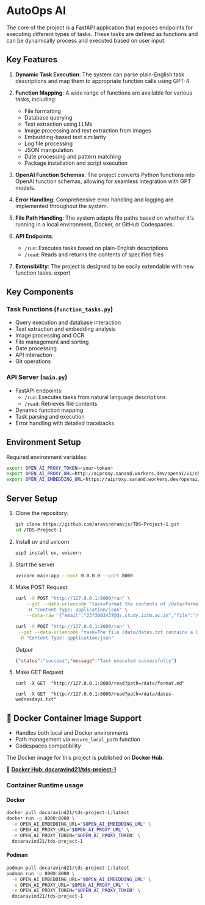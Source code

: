 # AutoOps AI
  The core of the project is a FastAPI application that exposes endpoints for executing different types of tasks. These tasks are defined as functions and can be dynamically process and executed based on user input.

## Key Features

1. **Dynamic Task Execution**: The system can parse plain-English task descriptions and map them to appropriate function calls using GPT-4.

2. **Function Mapping**: A wide range of functions are available for various tasks, including:
   - File formatting
   - Database querying
   - Text extraction using LLMs
   - Image processing and text extraction from images
   - Embedding-based text similarity
   - Log file processing
   - JSON manipulation
   - Date processing and pattern matching
   - Package installation and script execution

3. **OpenAI Function Schemas**: The project converts Python functions into OpenAI function schemas, allowing for seamless integration with GPT models.

4. **Error Handling**: Comprehensive error handling and logging are implemented throughout the system.

5. **File Path Handling**: The system adapts file paths based on whether it's running in a local environment, Docker, or GitHub Codespaces.

6. **API Endpoints**: 
   - `/run`: Executes tasks based on plain-English descriptions
   - `/read`: Reads and returns the contents of specified files

7. **Extensibility**: The project is designed to be easily extendable with new function tasks.
export 

## Key Components

### Task Functions (`function_tasks.py`)
- Query execution and database interaction
- Text extraction and embedding analysis
- Image processing and OCR
- File management and sorting
- Date processing
- API interaction
- Git operations

### API Server (`main.py`)
- FastAPI endpoints:
  - `/run`: Executes tasks from natural language descriptions
  - `/read`: Retrieves file contents
- Dynamic function mapping
- Task parsing and execution
- Error handling with detailed tracebacks

## Environment Setup

Required environment variables:
```bash
export OPEN_AI_PROXY_TOKEN=<your-token>
export OPEN_AI_PROXY_URL=http://aiproxy.sanand.workers.dev/openai/v1/chat/completions
export OPEN_AI_EMBEDDING_URL=https://aiproxy.sanand.workers.dev/openai/v1/embeddings
```

## Server Setup

1. Clone the repository:
   ```bash
   git clone https://github.com/aravindramvjs/TDS-Project-1.git
   cd /TDS-Project-1
   ```

2. Install uv and uvicorn
    ```bash
    pip3 install uv, uvicorn
    ```

3. Start the server
    ```bash
    uvicorn main:app --host 0.0.0.0 --port 8000
    ```

3. Make POST Request:
    ```bash
    curl -X POST "http://127.0.0.1:8000/run" \
        --get --data-urlencode "task=Format the contents of /data/format.md using prettier@3.4.2, updating the file in-place" \
        -H "Content-Type: application/json" \
        --data-raw '{"email":"23f3003437@ds.study.iitm.ac.in","file":"/data/format.md"}'

    curl -X POST "http://127.0.0.1:8000/run" \
     --get --data-urlencode "task=The file /data/dates.txt contains a list of dates, one per line. Count the number of Wednesdays in the list, and write just the number to /data/dates-wednesdays.txt"\
     -H "Content-Type: application/json" 
    ```
    *Output*
    ```json
    {"status":"success","message":"Task executed successfully"}
    ```
4. Make GET Request
    ```
    curl -X GET  "http://127.0.0.1:8000/read?path=/data/format.md"

    curl -X GET  "http://127.0.0.1:8000/read?path=/data/dates-wednesdays.txt"
    ```

## 🐳 Docker Container Image Support

- Handles both local and Docker environments
- Path management via `ensure_local_path` function
- Codespaces compatibility

The Docker image for this project is published on **Docker Hub**:

🔗 **[Docker Hub: docaravind21/tds-project-1](https://hub.docker.com/repository/docker/docaravind21/tds-project-1/general)**

### Container Runtime usage 
#### Docker 
```bash
docker pull docaravind21/tds-project-1:latest
docker run -p 8000:8000 \
  -e OPEN_AI_EMBEDDING_URL="$OPEN_AI_EMBEDDING_URL" \
  -e OPEN_AI_PROXY_URL="$OPEN_AI_PROXY_URL" \
  -e OPEN_AI_PROXY_TOKEN="$OPEN_AI_PROXY_TOKEN" \
  docaravind21/tds-project-1
```
#### Podman
```bash
podman pull docaravind21/tds-project-1:latest
podman run -p 8000:8000 \
  -e OPEN_AI_EMBEDDING_URL="$OPEN_AI_EMBEDDING_URL" \
  -e OPEN_AI_PROXY_URL="$OPEN_AI_PROXY_URL" \
  -e OPEN_AI_PROXY_TOKEN="$OPEN_AI_PROXY_TOKEN" \
  docaravind21/tds-project-1
```




